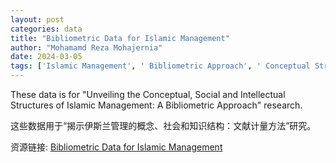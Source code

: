 ```yaml
---
layout: post
categories: data
title: "Bibliometric Data for Islamic Management"
author: "Mohamamd Reza Mohajernia"
date: 2024-03-05
tags: ['Islamic Management', ' Bibliometric Approach', ' Conceptual Structures', ' Social Structures', ' Intellectual Structures']
---
```


These data is for "Unveiling the Conceptual, Social and Intellectual Structures of Islamic Management: A Bibliometric Approach" research.

这些数据用于“揭示伊斯兰管理的概念、社会和知识结构：文献计量方法”研究。

资源链接: [Bibliometric Data for Islamic Management](https://doi.org/10.57760/sciencedb.16464)
